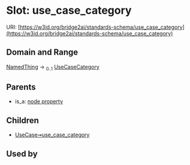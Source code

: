 
# Slot: use_case_category




URI: [https://w3id.org/bridge2ai/standards-schema/use_case_category](https://w3id.org/bridge2ai/standards-schema/use_case_category)


## Domain and Range

[NamedThing](NamedThing.md) &#8594;  <sub>0..1</sub> [UseCaseCategory](UseCaseCategory.md)

## Parents

 *  is_a: [node property](node_property.md)

## Children

 *  [UseCase➞use_case_category](UseCase_use_case_category.md)

## Used by

